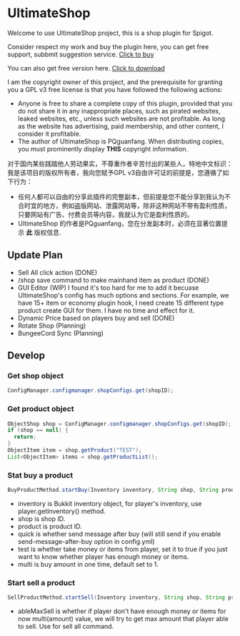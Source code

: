 # UltimateShop

Welcome to use UltimateShop project, this is a shop plugin for Spigot.

Consider respect my work and buy the plugin here, you can get free support, subbmit suggestion service. [Click to buy](https://www.spigotmc.org/resources/ultimateshop-premium-menu-dynamic-price-limits-apply-settings-sell-all-and-more-1-17-1-20.113069/)

You can also get free version here. [Click to download](https://www.spigotmc.org/resources/ultimateshop-menus-limits-apply-settings-10-directly-hook-and-more-1-17-1-20.110601/)

I am the copyright owner of this project, and the prerequisite for granting you a GPL v3 free license is that you have followed the following actions:
- Anyone is free to share a complete copy of this plugin, provided that you do not share it in any inappropriate places, such as pirated websites, leaked websites, etc., unless such websites are not profitable. As long as the website has advertising, paid membership, and other content, I consider it profitable.
- The author of UltimateShop is PQguanfang. When distributing copies, you must prominently display **THIS** copyright information. 

对于国内某些践踏他人劳动果实，不尊重作者辛苦付出的某些人，特地中文标识：
我是该项目的版权所有者，我向您赋予GPL v3自由许可证的前提是，您遵循了如下行为：
- 任何人都可以自由的分享此插件的完整副本，但前提是您不能分享到我认为不合时宜的地方，例如盗版网站、泄露网站等，除非这种网站不带有盈利性质，只要网站有广告、付费会员等内容，我就认为它是盈利性质的。
- UltimateShop 的作者是PQguanfang，您在分发副本时，必须在显著位置提示 **此** 版权信息.
## Update Plan
- Sell All click action (DONE)
- /shop save command to make mainhand item as product (DONE)
- GUI Editor (WIP)
  I found it's too hard for me to add it becuase UltimateShop's config has much options and sections.
  For example, we have 15+ item or economy plugin hook, I need create 15 different type product create GUI for them.
  I have no time and effect for it.
- Dynamic Price based on players buy and sell (DONE)
- Rotate Shop (Planning)
- BungeeCord Sync (Planning)
## Develop
### Get shop object
```java
ConfigManager.configmanager.shopConfigs.get(shopID);
```
### Get product object
```java
ObjectShop shop = ConfigManager.configmanager.shopConfigs.get(shopID);
if (shop == null) {
  return;
}
ObjectItem item = shop.getProduct("TEST");
List<ObjectItem> items = shop.getProductList();
```

### Stat buy a product
```java
BuyProductMethod.startBuy(Inventory inventory, String shop, String product, Player player, boolean quick, boolean test, int multi);
```
- inventory is Bukkit inventory object, for player's inventory, use player.getInventory() method.
- shop is shop ID.
- product is product ID.
- quick is whether send message after buy (will still send if you enable send-message-after-buy option in config.yml)
- test is whether take money or items from player, set it to true if you just want to know whether player has enough money or items.
- multi is buy amount in one time, default set to 1.

### Start sell a product
```java
SellProductMethod.startSell(Inventory inventory, String shop, String product, Player player, boolean quick, boolean test, boolean ableMaxSell, int multi);
```
- ableMaxSell is whether if player don't have enough money or items for now multi(amount) value, we will try to get max amount that player able to sell. Use for sell all command.
